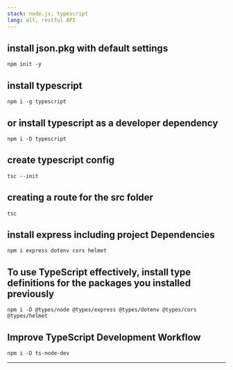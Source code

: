 ```yaml
---
stack: node.js, typescript
lang: all, restful API
---
```


## install json.pkg with default settings
```
npm init -y
```

## install typescript
```
npm i -g typescript
```

## or install typescript as a developer dependency
```
npm i -D typescript
```

## create typescript config 
```
tsc --init
```

## creating a route for the src folder
```
tsc
```
## install express including project Dependencies
```
npm i express dotenv cors helmet
```

## To use TypeScript effectively, install type definitions for the packages you installed previously
```
npm i -D @types/node @types/express @types/dotenv @types/cors @types/helmet
```

## Improve TypeScript Development Workflow
```
npm i -D ts-node-dev
``` 

---